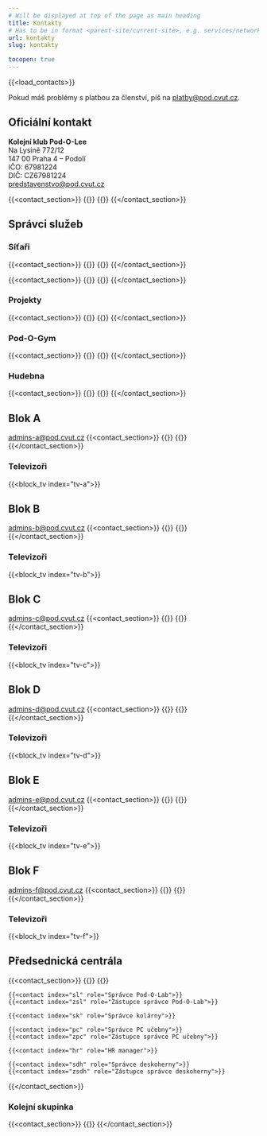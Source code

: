 ```yaml
---
# Will be displayed at top of the page as main heading
title: Kontakty
# Has to be in format <parent-site/current-site>, e.g. services/network (notice missing slash at the beginning)
url: kontakty
slug: kontakty

tocopen: true
---
```

{{<load_contacts>}}

Pokud máš problémy s platbou za členství, piš na <platby@pod.cvut.cz>.

## Oficiální kontakt

**Kolejní klub Pod-O-Lee**  
Na Lysině 772/12  
147 00 Praha 4 – Podolí  
IČO: 67981224  
DIČ: CZ67981224  
<predstavenstvo@pod.cvut.cz>

{{<contact_section>}}
    {{<contact index="pk" role="Předseda">}}
    {{<contact index="m" role="Místopředseda">}}
{{</contact_section>}}

## Správci služeb
### Síťaři

{{<contact_section>}}
    {{<contact index="ss" role="Správce systémů">}}
    {{<contact index="zss" role="Zástupce správce systémů">}}
{{</contact_section>}}

{{<contact_section>}}
    {{<contact index="sn" role="Správce sítě">}}
    {{<contact index="zsn" role="Zástupce správce sítě">}}
{{</contact_section>}}

### Projekty

{{<contact_section>}}
    {{<contact index="sp" role="Správce projektů">}}
    {{<contact index="zsp" role="Zástupce správce projektů">}}
{{</contact_section>}}

### Pod-O-Gym

{{<contact_section>}}
    {{<contact index="sg" role="Správce Pod-O-Gym">}}
    {{<contact index="sgt" role="Člen Pod-O-Gym týmu">}}
{{</contact_section>}}

### Hudebna

{{<contact_section>}}
    {{<contact index="sh" role="Správce hudebny">}}
    {{<contact index="zsh" role="Zástupce správce hudebny">}}
{{</contact_section>}}

## Blok A

<admins-a@pod.cvut.cz>
{{<contact_section>}}
    {{<contact index="sba" role="Správce bloku A">}}
    {{<contact index="zsba" role="Zástupce správce bloku A">}}
{{</contact_section>}}

### Televizoři

{{<block_tv index="tv-a">}}

## Blok B

<admins-b@pod.cvut.cz>
{{<contact_section>}}
    {{<contact index="sbb" role="Správce bloku B">}}
    {{<contact index="zsbb" role="Zástupce správce bloku B">}}
{{</contact_section>}}

### Televizoři

{{<block_tv index="tv-b">}}

## Blok C

<admins-c@pod.cvut.cz>
{{<contact_section>}}
    {{<contact index="sbc" role="Správce bloku C">}}
    {{<contact index="zsbc" role="Zástupce správce bloku C">}}
{{</contact_section>}}

### Televizoři

{{<block_tv index="tv-c">}}

## Blok D

<admins-d@pod.cvut.cz>
{{<contact_section>}}
    {{<contact index="sbd" role="Správce bloku D">}}
    {{<contact index="zsbd" role="Zástupce správce bloku D">}}
{{</contact_section>}}

### Televizoři

{{<block_tv index="tv-d">}}

## Blok E

<admins-e@pod.cvut.cz>
{{<contact_section>}}
    {{<contact index="sbe" role="Správce bloku E">}}
    {{<contact index="zsbe" role="Zástupce správce bloku E">}}
{{</contact_section>}}

### Televizoři

{{<block_tv index="tv-e">}}

## Blok F

<admins-f@pod.cvut.cz>
{{<contact_section>}}
    {{<contact index="sbf" role="Správce bloku F">}}
    {{<contact index="zsbf" role="Zástupce správce bloku F">}}
{{</contact_section>}}

### Televizoři

{{<block_tv index="tv-f">}}

## Předsednická centrála

{{<contact_section>}}
    {{<contact index="st" role="Správce tiskárny">}}
    {{<contact index="zst" role="Zástupce správce tiskárny">}}

    {{<contact index="sl" role="Správce Pod-O-Lab">}}
    {{<contact index="zsl" role="Zástupce správce Pod-O-Lab">}}

    {{<contact index="sk" role="Správce kolárny">}}

    {{<contact index="pc" role="Správce PC učebny">}}
    {{<contact index="zpc" role="Zástupce správce PC učebny">}}

    {{<contact index="hr" role="HR manager">}}

    {{<contact index="sdh" role="Správce deskoherny">}}
    {{<contact index="zsdh" role="Zástupce správce deskoherny">}}
{{</contact_section>}}

### Kolejní skupinka

{{<contact_section>}}
    {{<contact index="vks" role="Vedoucí kolejní skupinky">}}
{{</contact_section>}}